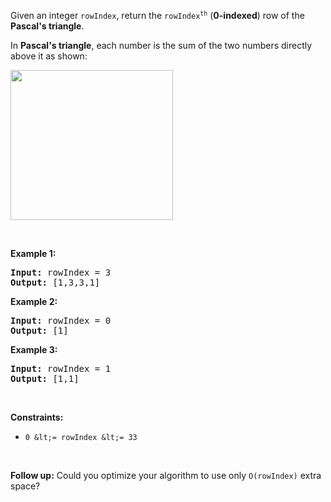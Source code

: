 Given an integer `` rowIndex ``, return the <code>rowIndex<sup>th</sup></code> (__0-indexed__) row of the __Pascal's triangle__.

In __Pascal's triangle__, each number is the sum of the two numbers directly above it as shown:

<img alt="" src="https://upload.wikimedia.org/wikipedia/commons/0/0d/PascalTriangleAnimated2.gif" style="height:240px; width:260px"/>

&nbsp;

__Example 1:__

<pre><strong>Input:</strong> rowIndex = 3
<strong>Output:</strong> [1,3,3,1]
</pre>

__Example 2:__

<pre><strong>Input:</strong> rowIndex = 0
<strong>Output:</strong> [1]
</pre>

__Example 3:__

<pre><strong>Input:</strong> rowIndex = 1
<strong>Output:</strong> [1,1]
</pre>

&nbsp;

__Constraints:__

*   `` 0 &lt;= rowIndex &lt;= 33 ``

&nbsp;

__Follow up:__ Could you optimize your algorithm to use only `` O(rowIndex) `` extra space?